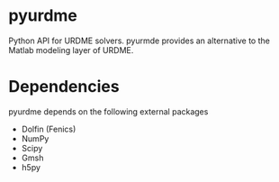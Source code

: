 pyurdme
=======

Python API for URDME solvers. pyurmde provides an alternative to the Matlab modeling layer of URDME. 


Dependencies
=============
pyurdme depends on the following external packages

- Dolfin (Fenics)
- NumPy
- Scipy
- Gmsh
- h5py


